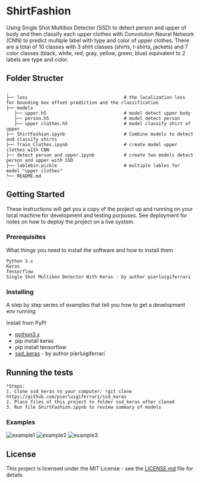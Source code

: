 # ShirtFashion
Using Single Shot Multibox Detector (SSD) to detect person and upper of body and then classify each upper clothes with Convolution Neural Network (CNN) to predict multiple label with type and color of upper clothes. There are a total of 10 classes with 3 shirt classes (shirts, t-shirts, jackets) and 7 color classes (black, white, red, gray, yellow, green, blue) equivalent to 2 labels are type and color.

## Folder Structer
    .
    ├── loss                                    # the localization loss for bounding box offset prediction and the classification
    ├── models                                 
       ├── upper.h5                             # model detect upper body
       ├── person.h5                            # model detect person
       ├── upper clothes.h5                     # model classify shirt of upper 
    ├── ShirtFashion.ipynb                      # Combine models to detect and classify shirts
    ├── Train_Clothes.ipynb                     # create model upper clothes with CNN
    ├── detect person and upper.ipynb           # create two models detect person and upper with SSD
    ├── lablebin.pickle                         # multiple lables for model "upper clothes"
    └── README.md


## Getting Started

These instructions will get you a copy of the project up and running on your local machine for development and testing purposes. See deployment for notes on how to deploy the project on a live system.

### Prerequisites

What things you need to install the software and how to install them

```
Python 3.x
Keras
Tensorflow
Single Shot Multibox Detector With Keras - by author pierluigiferrari
```

### Installing

A step by step series of examples that tell you how to get a development env running

Install from PyPI
* [python3.x](https://www.python.org/downloads/)
* pip install keras
* pip install tensorflow
* [ssd_keras](https://github.com/pierluigiferrari/ssd_keras) - by author pierluigiferrari

## Running the tests
```
*Steps: 
1. Clone ssd_keras to your computer: !git clone https://github.com/pierluigiferrari/ssd_keras
2. Place files of this project to folder ssd_keras after cloned
3. Run file ShirtFashion.ipynb to review summary of models

```
### Examples

![example1](https://github.com/leavin296/ShirtFashion/blob/master/example/example1.png?raw=true)
![example2](https://github.com/leavin296/ShirtFashion/blob/master/example/example2.png?raw=true)
![example3](https://github.com/leavin296/ShirtFashion/blob/master/example/example3.png?raw=true)

## License

This project is licensed under the MIT License - see the [LICENSE.md](LICENSE.md) file for details

